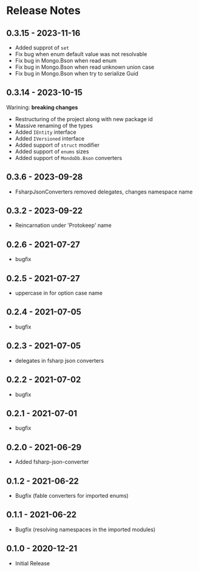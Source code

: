 # Release Notes

## 0.3.15 - 2023-11-16

* Added supprot of `set`
* Fix bug when enum default value was not resolvable
* Fix bug in Mongo.Bson when read enum
* Fix bug in Mongo.Bson when read unknown union case
* Fix bug in Mongo.Bson when try to serialize Guid

## 0.3.14 - 2023-10-15

Warining: **breaking changes**

* Restructuring of the project along with new package id
* Massive renaming of the types
* Added `IEntity` interface
* Added `IVersioned` interface
* Added support of `struct` modifier
* Added support of `enums` sizes
* Added support of `MondoDb.Bson` converters

## 0.3.6 - 2023-09-28

* FsharpJsonConverters removed delegates, changes namespace name

## 0.3.2 - 2023-09-22

* Reincarnation under 'Protokeep' name

## 0.2.6 - 2021-07-27

* bugfix

## 0.2.5 - 2021-07-27

* uppercase in for option case name

## 0.2.4 - 2021-07-05

* bugfix

## 0.2.3 - 2021-07-05

* delegates in fsharp json converters

## 0.2.2 - 2021-07-02

* bugfix

## 0.2.1 - 2021-07-01

* bugfix

## 0.2.0 - 2021-06-29

* Added fsharp-json-converter

## 0.1.2 - 2021-06-22

* Bugfix (fable converters for imported enums)

## 0.1.1 - 2021-06-22

* Bugfix (resolving namespaces in the imported modules)

## 0.1.0 - 2020-12-21

* Initial Release
